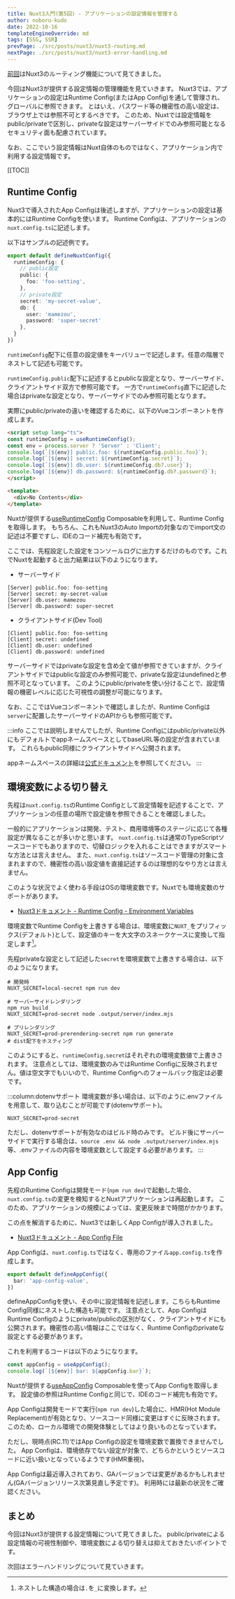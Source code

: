 ```yaml
---
title: Nuxt3入門(第5回) - アプリケーションの設定情報を管理する
author: noboru-kudo
date: 2022-10-16
templateEngineOverride: md
tags: [SSG, SSR]
prevPage: ./src/posts/nuxt3/nuxt3-routing.md
nextPage: ./src/posts/nuxt3/nuxt3-error-handling.md
---
```


[前回](/nuxt/nuxt3-routing/)はNuxt3のルーティング機能について見てきました。

今回はNuxt3が提供する設定情報の管理機能を見ていきます。
Nuxt3では、アプリケーションの設定はRuntime Config(またはApp Config)を通して管理され、グローバルに参照できます。
とはいえ、パスワード等の機密性の高い設定は、ブラウザ上では参照不可とするべきです。
このため、Nuxtでは設定情報をpublic/privateで区別し、privateな設定はサーバーサイドでのみ参照可能となるセキュリティ面も配慮されています。

なお、ここでいう設定情報はNuxt自体のものではなく、アプリケーション内で利用する設定情報です。

[[TOC]]

## Runtime Config

Nuxt3で導入されたApp Configは後述しますが、アプリケーションの設定は基本的にはRuntime Configを使います。
Runtime Configは、アプリケーションの`nuxt.config.ts`に記述します。

以下はサンプルの記述例です。

```typescript
export default defineNuxtConfig({
  runtimeConfig: {
    // public設定
    public: {
      foo: 'foo-setting',
    },
    // private設定
    secret: 'my-secret-value',
    db: {
      user: 'mamezou',
      password: 'super-secret'
    },
  }
})
```
`runtimeConfig`配下に任意の設定値をキーバリューで記述します。任意の階層でネストして記述も可能です。

`runtimeConfig.public`配下に記述するとpublicな設定となり、サーバーサイド、クライアントサイド双方で参照可能です。
一方で`runtimeConfig`直下に記述した場合はprivateな設定となり、サーバーサイドでのみ参照可能となります。

実際にpublic/privateの違いを確認するために、以下のVueコンポーネントを作成します。

```html
<script setup lang="ts">
const runtimeConfig = useRuntimeConfig();
const env = process.server ? 'Server' : 'Client';
console.log(`[${env}] public.foo: ${runtimeConfig.public.foo}`);
console.log(`[${env}] secret: ${runtimeConfig.secret}`);
console.log(`[${env}] db.user: ${runtimeConfig.db?.user}`);
console.log(`[${env}] db.password: ${runtimeConfig.db?.password}`);
</script>

<template>
  <div>No Contents</div>
</template>
```

Nuxtが提供する[useRuntimeConfig](https://nuxt.com/docs/api/composables/use-runtime-config) Composableを利用して、Runtime Configを取得します。
もちろん、これもNuxt3のAuto Importの対象なのでimport文の記述は不要ですし、IDEのコード補完も有効です。

ここでは、先程設定した設定をコンソールログに出力するだけのものです。これでNuxtを起動すると出力結果は以下のようになります。

- サーバーサイド
```
[Server] public.foo: foo-setting
[Server] secret: my-secret-value
[Server] db.user: mamezou
[Server] db.password: super-secret
```

- クライアントサイド(Dev Tool)
```
[Client] public.foo: foo-setting
[Client] secret: undefined
[Client] db.user: undefined
[Client] db.password: undefined
```

サーバーサイドではprivateな設定を含め全て値が参照できていますが、クライアントサイドではpublicな設定のみ参照可能で、privateな設定はundefinedと参照不可となっています。
このようにpublic/privateを使い分けることで、設定情報の機密レベルに応じた可視性の調整が可能になります。

なお、ここではVueコンポーネントで確認しましたが、Runtime Configは`server`に配置したサーバーサイドのAPIからも参照可能です。

:::info
ここでは説明しませんでしたが、Runtime Configにはpublic/private以外にもデフォルトでappネームスペースとしてbaseURL等の設定が含まれています。
これらもpublic同様にクライアントサイドへ公開されます。

appネームスペースの詳細は[公式ドキュメント](https://nuxt.com/docs/api/configuration/nuxt-config#runtimeconfig)を参照してください。
:::

## 環境変数による切り替え
先程は`nuxt.config.ts`のRuntime Configとして設定情報を記述することで、アプリケーションの任意の場所で設定値を参照できることを確認しました。

一般的にアプリケーションは開発、テスト、商用環境等のステージに応じて各種設定が異なることが多いかと思います。
`nuxt.config.ts`は通常のTypeScriptソースコードでもありますので、切替ロジックを入れることはできますがスマートな方法とは言えません。
また、`nuxt.config.ts`はソースコード管理の対象に含まれますので、機密性の高い設定値を直接記述するのは理想的なやり方とは言えません。

このような状況でよく使わる手段はOSの環境変数です。Nuxtでも環境変数のサポートがあります。

- [Nuxt3ドキュメント - Runtime Config - Environment Variables](https://nuxt.com/docs/guide/going-further/runtime-config#environment-variables)

環境変数でRuntime Configを上書きする場合は、環境変数に`NUXT_`をプリフィックス(デフォルト)として、設定値のキーを大文字のスネークケースに変換して指定します[^1]。

[^1]: ネストした構造の場合は`.`を`_`に変換します。

先程privateな設定として記述した`secret`を環境変数で上書きする場合は、以下のようになります。

```shell
# 開発時
NUXT_SECRET=local-secret npm run dev

# サーバーサイドレンダリング
npm run build
NUXT_SECRET=prod-secret node .output/server/index.mjs

# プリレンダリング
NUXT_SECRET=prod-prerendering-secret npm run generate
# dist配下をホスティング
```

このようにすると、`runtimeConfig.secret`はそれぞれの環境変数値で上書きされます。
注意点としては、環境変数のみではRuntime Configに反映されません。値は空文字でもいいので、Runtime Configへのフォールバック指定は必要です。

:::column:dotenvサポート
環境変数が多い場合は、以下のように.envファイルを用意して、取り込むことが可能です(dotenvサポート)。

```text
NUXT_SECRET=prod-secret
```

ただし、dotenvサポートが有効なのはビルド時のみです。
ビルド後にサーバーサイドで実行する場合は、`source .env && node .output/server/index.mjs`等、.envファイルの内容を環境変数として設定する必要があります。
:::

## App Config

先程のRuntime Configは開発モード(`npm run dev`)で起動した場合、`nuxt.config.ts`の変更を検知するとNuxtアプリケーションは再起動します。
このため、アプリケーションの規模によっては、変更反映まで時間がかかります。

この点を解消するために、Nuxt3では新しくApp Configが導入されました。

- [Nuxt3ドキュメント - App Config File](https://nuxt.com/docs/guide/directory-structure/app.config)

App Configは、`nuxt.config.ts`ではなく、専用のファイル`app.config.ts`を作成します。

```typescript
export default defineAppConfig({
  bar: 'app-config-value',
})
```

defineAppConfigを使い、その中に設定情報を記述します。こちらもRuntime Config同様にネストした構造も可能です。
注意点として、App ConfigはRuntime Configのようにprivate/publicの区別がなく、クライアントサイドにも公開されます。機密性の高い情報はここではなく、Runtime Configのprivateな設定とする必要があります。

これを利用するコードは以下のようになります。

```typescript
const appConfig = useAppConfig();
console.log(`[${env}] bar: ${appConfig.bar}`);
```

Nuxtが提供する[useAppConfig](https://nuxt.com/docs/api/composables/use-app-config) Composableを使ってApp Configを取得します。
設定値の参照はRuntime Configと同じで、IDEのコード補完も有効です。 

App Configは開発モードで実行(`npm run dev`)した場合に、HMR(Hot Module Replacement)が有効となり、ソースコード同様に変更はすぐに反映されます。
このため、ローカル環境での開発体験としてはより良いものとなっています。

ただし、現時点(RC.11)ではApp Configの設定を環境変数で置換できませんでした。
App Configは、環境依存でない設定が対象で、どちらかというとソースコードに近い扱いとなっているようです(HMR重視)。

App Configは最近導入されており、GAバージョンでは変更があるかもしれません(GAバージョンリリース次第見直し予定です)。
利用時には最新の状況をご確認ください。

## まとめ

今回はNuxt3が提供する設定情報について見てきました。
public/privateによる設定情報の可視性制御や、環境変数による切り替えは抑えておきたいポイントです。

次回はエラーハンドリングについて見ていきます。
